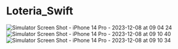 # Loteria_Swift

![Simulator Screen Shot - iPhone 14 Pro - 2023-12-08 at 09 04 24](https://github.com/AlexandreTertuliano/Loteria_Swift/assets/38267460/959cca64-84ca-4a95-ba3b-3a36cb1504b0)
![Simulator Screen Shot - iPhone 14 Pro - 2023-12-08 at 09 10 40](https://github.com/AlexandreTertuliano/Loteria_Swift/assets/38267460/c9f69529-b222-4407-8ac8-6915facad8ee)
![Simulator Screen Shot - iPhone 14 Pro - 2023-12-08 at 09 10 34](https://github.com/AlexandreTertuliano/Loteria_Swift/assets/38267460/ce0000da-50aa-4511-9a7a-80aa54d4e8e4)

